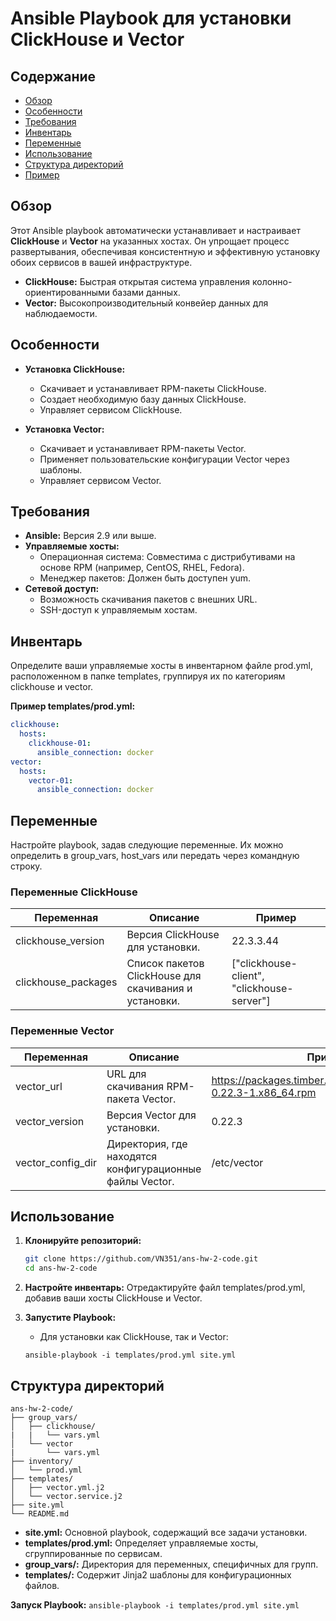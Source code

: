 # Ansible Playbook для установки ClickHouse и Vector

## Содержание
- [Обзор](#обзор)
- [Особенности](#особенности)
- [Требования](#требования)
- [Инвентарь](#инвентарь)
- [Переменные](#переменные)
- [Использование](#использование)
- [Структура директорий](#структура-директорий)
- [Пример](#пример)


## Обзор

Этот Ansible playbook автоматически устанавливает и настраивает **ClickHouse** и **Vector** на указанных хостах. Он упрощает процесс развертывания, обеспечивая консистентную и эффективную установку обоих сервисов в вашей инфраструктуре.

- **ClickHouse:** Быстрая открытая система управления колонно-ориентированными базами данных.
- **Vector:** Высокопроизводительный конвейер данных для наблюдаемости.

## Особенности

- **Установка ClickHouse:**
  - Скачивает и устанавливает RPM-пакеты ClickHouse.
  - Создает необходимую базу данных ClickHouse.
  - Управляет сервисом ClickHouse.

- **Установка Vector:**
  - Скачивает и устанавливает RPM-пакеты Vector.
  - Применяет пользовательские конфигурации Vector через шаблоны.
  - Управляет сервисом Vector.

## Требования

- **Ansible:** Версия 2.9 или выше.
- **Управляемые хосты:**
  - Операционная система: Совместима с дистрибутивами на основе RPM (например, CentOS, RHEL, Fedora).
  - Менеджер пакетов: Должен быть доступен yum.
- **Сетевой доступ:**
  - Возможность скачивания пакетов с внешних URL.
  - SSH-доступ к управляемым хостам.

## Инвентарь

Определите ваши управляемые хосты в инвентарном файле prod.yml, расположенном в папке templates, группируя их по категориям clickhouse и vector.

**Пример templates/prod.yml:**
```yml
clickhouse:
  hosts:
    clickhouse-01:
      ansible_connection: docker
vector:
  hosts:
    vector-01:
      ansible_connection: docker
```

## Переменные

Настройте playbook, задав следующие переменные. Их можно определить в group_vars, host_vars или передать через командную строку.

### Переменные ClickHouse

| Переменная              | Описание                                             | Пример                       |
|-------------------------|------------------------------------------------------|------------------------------|
| clickhouse_version    | Версия ClickHouse для установки.                     | 22.3.3.44                   |
| clickhouse_packages   | Список пакетов ClickHouse для скачивания и установки.| ["clickhouse-client", "clickhouse-server"] |

### Переменные Vector

| Переменная            | Описание                                            | Пример                                                             |
|-----------------------|-----------------------------------------------------|--------------------------------------------------------------------|
| vector_url          | URL для скачивания RPM-пакета Vector.               | https://packages.timber.io/vector/0.22.3/vector-0.22.3-1.x86_64.rpm   |
| vector_version      | Версия Vector для установки.                        | 0.22.3                                                           |
| vector_config_dir   | Директория, где находятся конфигурационные файлы Vector.| /etc/vector                                                   |


## Использование

1. **Клонируйте репозиторий:**
   
    ```bash
    git clone https://github.com/VN351/ans-hw-2-code.git
    cd ans-hw-2-code
    ```
2. **Настройте инвентарь:**
   Отредактируйте файл templates/prod.yml, добавив ваши хосты ClickHouse и Vector.


3. **Запустите Playbook:**
   - Для установки как ClickHouse, так и Vector:
    ```
    ansible-playbook -i templates/prod.yml site.yml
    ```  

## Структура директорий
```
ans-hw-2-code/
├── group_vars/
│   ├── clickhouse/
|   |   └── vars.yml          
│   └── vector
|       └── vars.yml
├── inventory/
│   └── prod.yml
├── templates/
│   ├── vector.yml.j2
│   └── vector.service.j2
├── site.yml
└── README.md
```
- **site.yml:** Основной playbook, содержащий все задачи установки.
- **templates/prod.yml:** Определяет управляемые хосты, сгруппированные по сервисам.
- **group_vars/:** Директория для переменных, специфичных для групп.
- **templates/:** Содержит Jinja2 шаблоны для конфигурационных файлов.

**Запуск Playbook:**
    ```
    ansible-playbook -i templates/prod.yml site.yml
    ```
